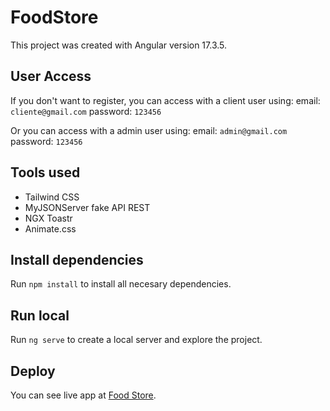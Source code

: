 # FoodStore

This project was created with Angular version 17.3.5.

## User Access

If you don't want to register, you can access with a client user using:
email: `cliente@gmail.com` password: `123456`

Or you can access with a admin user using:
email: `admin@gmail.com` password: `123456`

## Tools used

- Tailwind CSS
- MyJSONServer fake API REST
- NGX Toastr
- Animate.css

## Install dependencies

Run `npm install` to install all necesary dependencies.

## Run local

Run `ng serve` to create a local server and explore the project.

## Deploy

You can see live app at [Food Store](https://food-store-exalt.netlify.app/).

